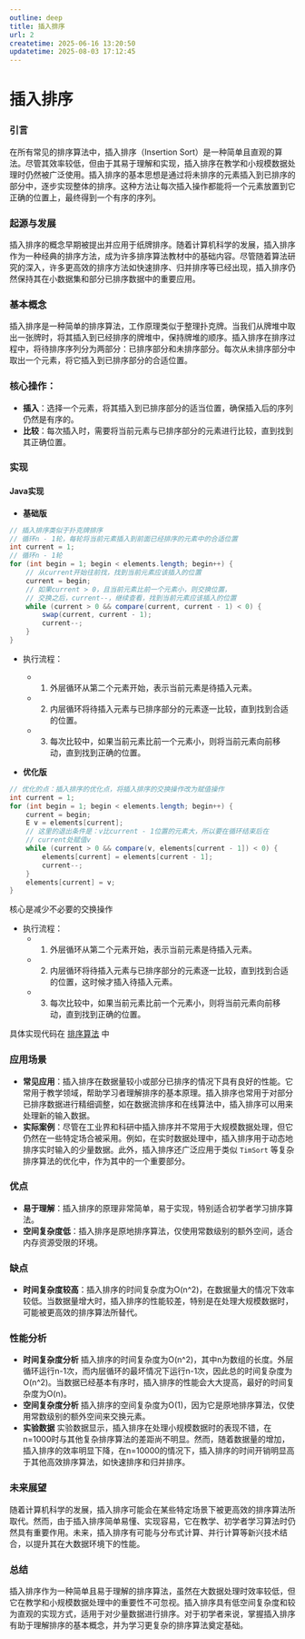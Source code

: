```yaml
---
outline: deep
title: 插入排序
url: 2
createtime: 2025-06-16 13:20:50
updatetime: 2025-08-03 17:12:45
---
```


# 插入排序

### 引言
在所有常见的排序算法中，插入排序（Insertion Sort）是一种简单且直观的算法。尽管其效率较低，但由于其易于理解和实现，插入排序在教学和小规模数据处理时仍然被广泛使用。插入排序的基本思想是通过将未排序的元素插入到已排序的部分中，逐步实现整体的排序。这种方法让每次插入操作都能将一个元素放置到它正确的位置上，最终得到一个有序的序列。

### 起源与发展
插入排序的概念早期被提出并应用于纸牌排序。随着计算机科学的发展，插入排序作为一种经典的排序方法，成为许多排序算法教材中的基础内容。尽管随着算法研究的深入，许多更高效的排序方法如快速排序、归并排序等已经出现，插入排序仍然保持其在小数据集和部分已排序数据中的重要应用。

### 基本概念
插入排序是一种简单的排序算法，工作原理类似于整理扑克牌。当我们从牌堆中取出一张牌时，将其插入到已经排序的牌堆中，保持牌堆的顺序。插入排序在排序过程中，将待排序序列分为两部分：已排序部分和未排序部分。每次从未排序部分中取出一个元素，将它插入到已排序部分的合适位置。

### 核心操作：
- **插入**：选择一个元素，将其插入到已排序部分的适当位置，确保插入后的序列仍然是有序的。
- **比较**：每次插入时，需要将当前元素与已排序部分的元素进行比较，直到找到其正确位置。

### 实现
#### Java实现
- **基础版**
```java
// 插入排序类似于扑克牌排序
// 循环n - 1轮，每轮将当前元素插入到前面已经排序的元素中的合适位置
int current = 1;
// 循环n - 1轮
for (int begin = 1; begin < elements.length; begin++) {
    // 从current开始往前找，找到当前元素应该插入的位置
    current = begin;
    // 如果current > 0，且当前元素比前一个元素小，则交换位置，
    // 交换之后，current--，继续查看，找到当前元素应该插入的位置
    while (current > 0 && compare(current, current - 1) < 0) {
        swap(current, current - 1);
        current--;
    }
}
```
- 执行流程：
  - 1. 外层循环从第二个元素开始，表示当前元素是待插入元素。
  - 2. 内层循环将待插入元素与已排序部分的元素逐一比较，直到找到合适的位置。
  - 3. 每次比较中，如果当前元素比前一个元素小，则将当前元素向前移动，直到找到正确的位置。

- **优化版**
```java
// 优化的点：插入排序的优化点，将插入排序的交换操作改为赋值操作
int current = 1;
for (int begin = 1; begin < elements.length; begin++) {
    current = begin;
    E v = elements[current];
    // 这里的退出条件是：v比current - 1位置的元素大，所以要在循环结束后在
    // current处赋值v
    while (current > 0 && compare(v, elements[current - 1]) < 0) {
        elements[current] = elements[current - 1];
        current--;
    }
    elements[current] = v;
}
```
核心是减少不必要的交换操作
- 执行流程：
  - 1. 外层循环从第二个元素开始，表示当前元素是待插入元素。
  - 2. 内层循环将待插入元素与已排序部分的元素逐一比较，直到找到合适的位置，这时候才插入待插入元素。
  - 3. 每次比较中，如果当前元素比前一个元素小，则将当前元素向前移动，直到找到正确的位置。

具体实现代码在 [排序算法](https://gitee.com/shenlink/data-structures-and-algorithms-java/tree/master/src/main/java/com/hxqzzxk/sort) 中

### 应用场景
- **常见应用**：插入排序在数据量较小或部分已排序的情况下具有良好的性能。它常用于教学领域，帮助学习者理解排序的基本原理。插入排序也常用于对部分已排序数据进行精细调整，如在数据流排序和在线算法中，插入排序可以用来处理新的输入数据。
- **实际案例**：尽管在工业界和科研中插入排序并不常用于大规模数据处理，但它仍然在一些特定场合被采用。例如，在实时数据处理中，插入排序用于动态地排序实时输入的少量数据。此外，插入排序还广泛应用于类似 `TimSort` 等复杂排序算法的优化中，作为其中的一个重要部分。

### 优点
- **易于理解**：插入排序的原理非常简单，易于实现，特别适合初学者学习排序算法。
- **空间复杂度低**：插入排序是原地排序算法，仅使用常数级别的额外空间，适合内存资源受限的环境。

### 缺点
- **时间复杂度较高**：插入排序的时间复杂度为O(n^2)，在数据量大的情况下效率较低。当数据量增大时，插入排序的性能较差，特别是在处理大规模数据时，可能被更高效的排序算法所替代。

### 性能分析
- **时间复杂度分析**
插入排序的时间复杂度为O(n^2)，其中n为数组的长度。外层循环运行n-1次，而内层循环的最坏情况下运行n-1次，因此总的时间复杂度为O(n^2)。当数据已经基本有序时，插入排序的性能会大大提高，最好的时间复杂度为O(n)。
- **空间复杂度分析**
插入排序的空间复杂度为O(1)，因为它是原地排序算法，仅使用常数级别的额外空间来交换元素。
- **实验数据**
实验数据显示，插入排序在处理小规模数据时的表现不错，在n=1000时与其他复杂排序算法的差距尚不明显。然而，随着数据量的增加，插入排序的效率明显下降，在n=10000的情况下，插入排序的时间开销明显高于其他高效排序算法，如快速排序和归并排序。

### 未来展望
随着计算机科学的发展，插入排序可能会在某些特定场景下被更高效的排序算法所取代。然而，由于插入排序简单易懂、实现容易，它在教学、初学者学习算法时仍然具有重要作用。未来，插入排序有可能与分布式计算、并行计算等新兴技术结合，以提升其在大数据环境下的性能。

### 总结
插入排序作为一种简单且易于理解的排序算法，虽然在大数据处理时效率较低，但它在教学和小规模数据处理中的重要性不可忽视。插入排序具有低空间复杂度和较为直观的实现方式，适用于对少量数据进行排序。对于初学者来说，掌握插入排序有助于理解排序的基本概念，并为学习更复杂的排序算法奠定基础。